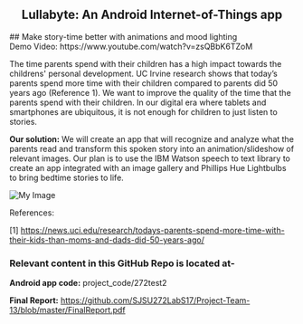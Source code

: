 
<p align="center">
  <h2 align="center">Lullabyte: An Android Internet-of-Things app</h2>
</p>
## Make story-time better with animations and mood lighting <br />
Demo Video: https://www.youtube.com/watch?v=zsQBbK6TZoM


The time parents spend with their children has a high impact towards the childrens' personal development. UC Irvine research shows that today’s parents spend more time with their children compared to parents did 50 years ago (Reference 1). We want to improve the quality of the time that the parents spend with their children. In our digital era where tablets and smartphones are ubiquitous, it is not enough for children to just listen to stories.

**Our solution:** We will create an app that will recognize and analyze what the parents read and transform this spoken story into an animation/slideshow of relevant images. Our plan is to use the IBM Watson speech to text library to create an app integrated with an image gallery and Phillips Hue Lightbulbs to bring bedtime stories to life.


![My Image](https://github.com/SJSU272LabS17/Project-Team-6/blob/master/BasketApp.gif)

References:

[1] https://news.uci.edu/research/todays-parents-spend-more-time-with-their-kids-than-moms-and-dads-did-50-years-ago/


### Relevant content in this GitHub Repo is located at- 

**Android app code:** project_code/272test2

**Final Report:** https://github.com/SJSU272LabS17/Project-Team-13/blob/master/FinalReport.pdf

